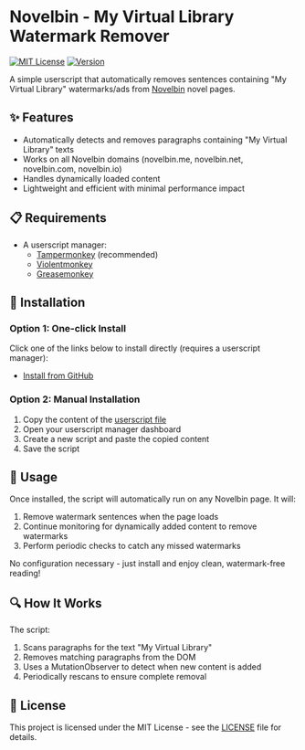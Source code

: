 # Novelbin - My Virtual Library Watermark Remover
[![MIT License](https://img.shields.io/badge/License-MIT-green.svg)](https://github.com/InvictusNavarchus/novelbin-mvle-watermark-remover/blob/master/LICENSE)
[![Version](https://img.shields.io/badge/Version-0.1.5-blue.svg)](https://github.com/InvictusNavarchus/novelbin-mvle-watermark-remover/releases/tag/v0.1.5)

A simple userscript that automatically removes sentences containing "My Virtual Library" watermarks/ads from [Novelbin](https://novelbin.me) novel pages.

## ✨ Features

- Automatically detects and removes paragraphs containing "My Virtual Library" texts
- Works on all Novelbin domains (novelbin.me, novelbin.net, novelbin.com, novelbin.io)
- Handles dynamically loaded content
- Lightweight and efficient with minimal performance impact

## 📋 Requirements

- A userscript manager:
  - [Tampermonkey](https://www.tampermonkey.net/) (recommended)
  - [Violentmonkey](https://violentmonkey.github.io/)
  - [Greasemonkey](https://www.greasespot.net/)

## 🔧 Installation

### Option 1: One-click Install
Click one of the links below to install directly (requires a userscript manager):

- [Install from GitHub](https://raw.githubusercontent.com/InvictusNavarchus/novelbin-mvle-watermark-remover/master/novelbin-mvle-watermark-remover.user.js)

### Option 2: Manual Installation

1. Copy the content of the [userscript file](https://github.com/InvictusNavarchus/novelbin-mvle-watermark-remover/blob/master/novelbin-mvle-watermark-remover.user.js)
2. Open your userscript manager dashboard
3. Create a new script and paste the copied content
4. Save the script

## 🚀 Usage

Once installed, the script will automatically run on any Novelbin page. It will:

1. Remove watermark sentences when the page loads
2. Continue monitoring for dynamically added content to remove watermarks
3. Perform periodic checks to catch any missed watermarks

No configuration necessary - just install and enjoy clean, watermark-free reading!

## 🔍 How It Works

The script:
1. Scans paragraphs for the text "My Virtual Library"
2. Removes matching paragraphs from the DOM
3. Uses a MutationObserver to detect when new content is added
4. Periodically rescans to ensure complete removal

## 📝 License

This project is licensed under the MIT License - see the [LICENSE](LICENSE) file for details.

